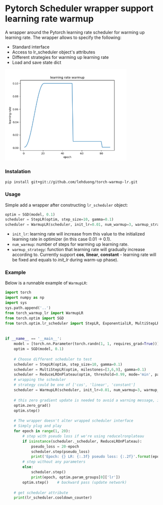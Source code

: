 # Pytorch Scheduler wrapper support learning rate warmup

A wrapper around the Pytorch learning rate scheduler for warming up learning rate. The wrapper allows to specify the following:
* Standard interface
* Access to lr_scheduler object's attributes 
* Different strategies for warming up learning rate
* Load and save state dict

<img src="asset/output.png" alt="visualizing learning rate with cosine warmup" width="400">

### Instalation
```
pip install git+git://github.com/lehduong/torch-warmup-lr.git
```

### Usage
Simple add a wrapper after constructing `lr_scheduler` object:

```python
optim = SGD(model, 0.1)
scheduler = StepLR(optim, step_size=10, gamma=0.1)
scheduler = WarmupLR(scheduler, init_lr=0.01, num_warmup=3, warmup_strategy='cos')
```

+ `init_lr`: learning rate will increase from this value to the initialized learning rate in optimizer (in this case 0.01 -> 0.1).
+ `num_warmup`: number of steps for warming up learning rate.
+ `warmup_strategy`: function that learning rate will gradually increase according to. Currently support **cos**, **linear**, **constant** - learning rate will be fixed and equals to *init_lr* during warm-up phase).

### Example
Below is a runnable example of `WarmupLR`:
```python
import torch
import numpy as np 
import sys
sys.path.append('..')
from torch_warmup_lr import WarmupLR
from torch.optim import SGD
from torch.optim.lr_scheduler import StepLR, ExponentialLR, MultiStepLR, ReduceLROnPlateau


if __name__ == '__main__':
    model = [torch.nn.Parameter(torch.randn(1, 1, requires_grad=True))]
    optim = SGD(model, 0.1)

    # Choose different scheduler to test
    scheduler = StepLR(optim, step_size=10, gamma=0.1)
    scheduler = MultiStepLR(optim, milestones=[3,6,9], gamma=0.1)
    scheduler = ReduceLROnPlateau(optim, threshold=0.99, mode='min', patience=2, cooldown=5)
    # wrapping the scheduler
    # strategy could be one of ['cos', 'linear', 'constant']
    scheduler = WarmupLR(scheduler, init_lr=0.01, num_warmup=3, warmup_strategy='cos')

    # this zero gradient update is needed to avoid a warning message, issue #8.
    optim.zero_grad()
    optim.step()

    # The wrapper doesn't alter wrapped scheduler interface
    # Simply plug and play
    for epoch in range(1, 20):
        # step with pseudo loss if we're using reducelronplateau
        if isinstance(scheduler._scheduler, ReduceLROnPlateau):
            pseudo_loss = 20-epoch
            scheduler.step(pseudo_loss)
            print('Epoch: {} LR: {:.3f} pseudo loss: {:.2f}'.format(epoch, optim.param_groups[0]['lr'], pseudo_loss))
        # step without any parameters
        else:
            scheduler.step()
            print(epoch, optim.param_groups[0]['lr'])
        optim.step()    # backward pass (update network)

    # get scheduler attribute
    print(lr_scheduler.cooldown_counter)
```
